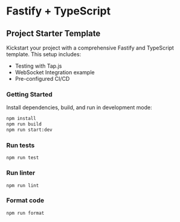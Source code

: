 # Fastify + TypeScript

## Project Starter Template

Kickstart your project with a comprehensive Fastify and TypeScript template. This setup includes:

- Testing with Tap.js
- WebSocket Integration example
- Pre-configured CI/CD

### Getting Started

Install dependencies, build, and run in development mode:

```bash
npm install
npm run build
npm run start:dev
```


### Run tests

```
npm run test
```

### Run linter

```
npm run lint
```

### Format code

```
npm run format
```
